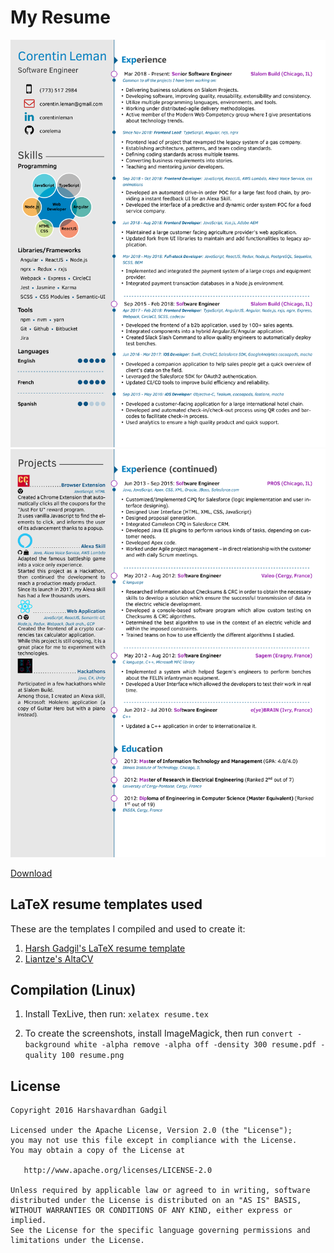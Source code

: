 # My Resume

![Resume Page 1](./resume-0.png)
![Resume Page 2](./resume-1.png)

[Download](resume.pdf)

## LaTeX resume templates used

These are the templates I compiled and used to create it:

1. [Harsh Gadgil's LaTeX resume template](https://github.com/opensorceror/Data-Engineer-Resume-LaTeX)
2. [Liantze's AltaCV](https://github.com/liantze/AltaCV)

## Compilation (Linux)

1. Install TexLive, then run: `xelatex resume.tex`

2. To create the screenshots, install ImageMagick, then run `convert -background white -alpha remove -alpha off -density 300 resume.pdf -quality 100 resume.png`

## License

```
Copyright 2016 Harshavardhan Gadgil

Licensed under the Apache License, Version 2.0 (the "License");
you may not use this file except in compliance with the License.
You may obtain a copy of the License at

   http://www.apache.org/licenses/LICENSE-2.0

Unless required by applicable law or agreed to in writing, software
distributed under the License is distributed on an "AS IS" BASIS,
WITHOUT WARRANTIES OR CONDITIONS OF ANY KIND, either express or implied.
See the License for the specific language governing permissions and
limitations under the License.
```

